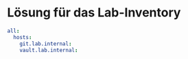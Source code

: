 # Lösung für das Lab-Inventory

``` yaml
all:
  hosts:
    git.lab.internal:
    vault.lab.internal:

```
